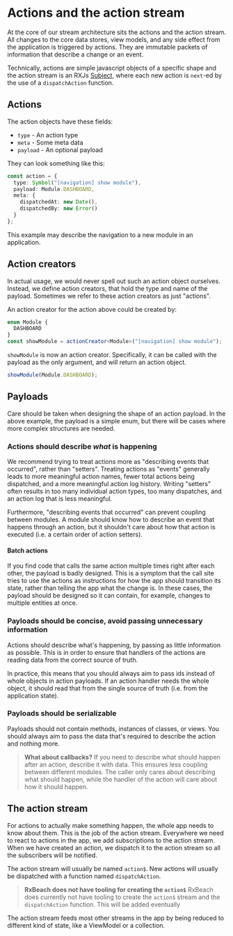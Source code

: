 # Actions and the action stream

At the core of our stream architecture sits the actions and the action stream.
All changes to the core data stores, view models, and any side effect from the
application is triggered by actions. They are immutable packets of information
that describe a change or an event.

Technically, actions are simple javascript objects of a specific shape and the
action stream is an RXJs [Subject](https://rxjs.dev/guide/subject), where each
new action is `next`-ed by the use of a `dispatchAction` function.

## Actions

The action objects have these fields:

- `type` - An action type
- `meta` - Some meta data
- `payload` - An optional payload

They can look something like this:

```typescript
const action = {
  type: Symbol("[navigation] show module"),
  payload: Module.DASHBOARD,
  meta: {
    dispatchedAt: new Date(),
    dispatchedBy: new Error()
  }
};
```

This example may describe the navigation to a new module in an application.

## Action creators

In actual usage, we would never spell out such an action object ourselves.
Instead, we define action creators, that hold the type and name of the payload.
Sometimes we refer to these action creators as just "actions".

An action creator for the action above could be created by:

```typescript
enum Module {
  DASHBOARD
}
const showModule = actionCreator<Module>("[navigation] show module");
```

`showModule` is now an action creator. Specifically, it can be called with the
payload as the only argument, and will return an action object.

```typescript
showModule(Module.DASHBOARD);
```

## Payloads

Care should be taken when designing the shape of an action payload. In the above example, the payload is a simple enum, but there will be cases where more complex structures are needed.

### Actions should describe *what* is happening

We recommend trying to treat actions more as "describing events that occurred", rather than "setters". Treating actions as "events" generally leads to more meaningful action names, fewer total actions being dispatched, and a more meaningful action log history. Writing "setters" often results in too many individual action types, too many dispatches, and an action log that is less meaningful.

Furthermore, "describing events that occurred" can prevent coupling between modules. A module should know how to describe an event that happens through an action, but it shouldn't care about how that action is executed (i.e. a certain order of action setters).

#### Batch actions

If you find code that calls the same action multiple times right after each other, the payload is badly designed. This is a symptom that the call site tries to use the actions as instructions for how the app should transition its state, rather than telling the app what the change is. In these cases, the payload should be designed so it can contain, for example, changes to multiple entities at once.

### Payloads should be concise, avoid passing unnecessary information

Actions should describe what's happening, by passing as little information as possible. This is in order to ensure that handlers of the actions are reading data from the correct source of truth.

In practice, this means that you should always aim to pass ids instead of whole objects in action payloads. If an action handler needs the whole object, it should read that from the single source of truth (i.e. from the application state).

### Payloads should be serializable

Payloads should not contain methods, instances of classes, or views. You should always aim to pass the data that's required to describe the action and nothing more.

> **What about callbacks?**
> If you need to describe what should happen after an
> action, describe it with data. This ensures less coupling between different
> modules. The caller only cares about describing what should happen, while the
> handler of the action will care about how it should happen.

## The action stream

For actions to actually make something happen, the whole app needs to know about them. This is the job of the action stream. Everywhere we need to react to actions in the app, we add subscriptions to the action stream. When we have created an action, we dispatch it to the action stream so all the subscribers will be notified.

The action stream will usually be named `action$`. New actions will usually be dispatched with a function named `dispatchAction`.

> **RxBeach does not have tooling for creating the `action$`**
> RxBeach does currently not have tooling to create the `action$` stream and the
> `dispatchAction` function. This will be added eventually

The action stream feeds most other streams in the app by being reduced to different kind of state, like a ViewModel or a collection.
